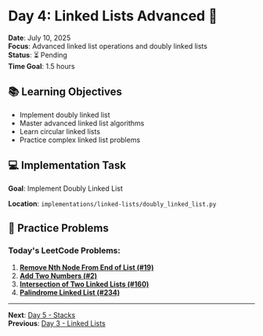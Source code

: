 # Day 4: Linked Lists Advanced 🎯

**Date**: July 10, 2025  
**Focus**: Advanced linked list operations and doubly linked lists  
**Status**: ⏳ Pending  
**Time Goal**: 1.5 hours  

## 📚 Learning Objectives

- Implement doubly linked list
- Master advanced linked list algorithms
- Learn circular linked lists
- Practice complex linked list problems

## 💻 Implementation Task

**Goal**: Implement Doubly Linked List

**Location**: `implementations/linked-lists/doubly_linked_list.py`

## 🧮 Practice Problems

### Today's LeetCode Problems:

1. **[Remove Nth Node From End of List (#19)](https://leetcode.com/problems/remove-nth-node-from-end-of-list/)**
2. **[Add Two Numbers (#2)](https://leetcode.com/problems/add-two-numbers/)**
3. **[Intersection of Two Linked Lists (#160)](https://leetcode.com/problems/intersection-of-two-linked-lists/)**
4. **[Palindrome Linked List (#234)](https://leetcode.com/problems/palindrome-linked-list/)**

---

**Next**: [Day 5 - Stacks](day-05-stacks.md)  
**Previous**: [Day 3 - Linked Lists](day-03-linked-lists.md)